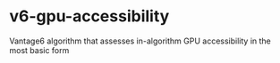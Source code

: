 # v6-gpu-accessibility
Vantage6 algorithm that assesses in-algorithm GPU accessibility in the most basic form
